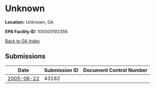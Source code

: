 # Unknown

**Location:** Unknown, GA

**EPA Facility ID:** 100000192356

[Back to GA Index](../../index.md)

## Submissions

| Date | Submission ID | Document Control Number |
|------|--------------|-------------------------|
| [2005-06-22](submissions/43182.md) | 43182 |  |
